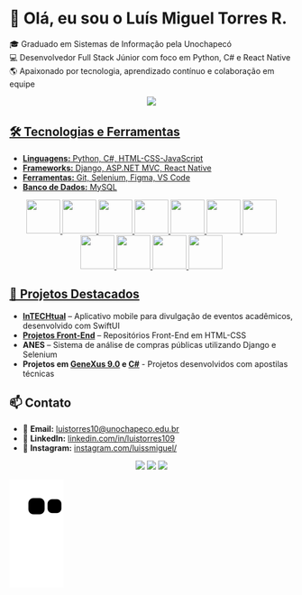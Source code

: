 # 👋 Olá, eu sou o Luís Miguel Torres R.

🎓 Graduado em Sistemas de Informação pela Unochapecó  
💻 Desenvolvedor Full Stack Júnior com foco em Python, C# e React Native  
🌎 Apaixonado por tecnologia, aprendizado contínuo e colaboração em equipe

<div align="center">
  <a href="https://github.com/luistorres109">
  <img loading="lazy" height="180em" src="https://github-readme-stats.vercel.app/api/top-langs/?username=luistorres109&layout=compact&langs_count=7&theme=dracula"/>
</div>

## 🛠️ Tecnologias e Ferramentas

- **Linguagens:** Python, C#, HTML-CSS-JavaScript
- **Frameworks:** Django, ASP.NET MVC, React Native
- **Ferramentas:** Git, Selenium, Figma, VS Code
- **Banco de Dados:** MySQL

<div align="center">
  <img src="https://cdn.jsdelivr.net/gh/devicons/devicon@latest/icons/python/python-original.svg" width="60px" height="60px"/>
  <img src="https://cdn.jsdelivr.net/gh/devicons/devicon@latest/icons/selenium/selenium-original.svg" width="60px" height="60px"/>
  <img src="https://cdn.jsdelivr.net/gh/devicons/devicon@latest/icons/csharp/csharp-original.svg" width="60px" height="60px"/>
  <img src="https://cdn.jsdelivr.net/gh/devicons/devicon@latest/icons/mysql/mysql-original-wordmark.svg" width="60px" height="60px"/>
  <img src="https://cdn.jsdelivr.net/gh/devicons/devicon@latest/icons/vscode/vscode-original.svg" width="60px" height="60px"/>
  <img src="https://cdn.jsdelivr.net/gh/devicons/devicon@latest/icons/django/django-plain-wordmark.svg" width="60px" height="60px"/>
  <img src="https://cdn.jsdelivr.net/gh/devicons/devicon@latest/icons/javascript/javascript-original.svg" width="60px" height="60px"/>
  <img src="https://cdn.jsdelivr.net/gh/devicons/devicon@latest/icons/typescript/typescript-original.svg" width="60px" height="60px"/>
  <img src="https://cdn.jsdelivr.net/gh/devicons/devicon@latest/icons/html5/html5-original.svg" width="60px" height="60px"/>
  <img src="https://cdn.jsdelivr.net/gh/devicons/devicon@latest/icons/css3/css3-original.svg" width="60px" height="60px"/>
  <img src="https://cdn.jsdelivr.net/gh/devicons/devicon@latest/icons/react/react-original.svg" width="60px" height="60px" />
</div>

## 🚀 Projetos Destacados

- **[InTECHtual](https://github.com/luistorres109/inTECHtual)** – Aplicativo mobile para divulgação de eventos acadêmicos, desenvolvido com SwiftUI
- **[Projetos Front-End](https://github.com/luistorres109/repositorios_frontend)** – Repositórios Front-End em HTML-CSS
- **ANES** – Sistema de análise de compras públicas utilizando Django e Selenium
- **Projetos em [GeneXus 9.0](https://github.com/luistorres109/genexus_apostila) e [C#](https://github.com/luistorres109/csharp_apostila)** - Projetos desenvolvidos com apostilas técnicas

## 📫 Contato

- 📧 **Email:** luistorres10@unochapeco.edu.br
- 💼 **LinkedIn:** [linkedin.com/in/luistorres109](https://www.linkedin.com/in/luistorres109)
- 📸 **Instagram:** [instagram.com/luissmiguel/](https://www.instagram.com/luissmiguel/)

<div align="center">
  <a href="https://www.instagram.com/luissmiguel/" target="_blank"><img loading="lazy" src="https://img.shields.io/badge/-Instagram-%23E4405F?style=for-the-badge&logo=instagram&logoColor=white" target="_blank"></a>
  <a href="https://www.linkedin.com/in/luis-miguel-torres-programador/" target="_blank"><img loading="lazy" src="https://img.shields.io/badge/-LinkedIn-%230077B5?style=for-the-badge&logo=linkedin&logoColor=white" target="_blank"></a>   
  <a href = "mailto:luistorres10@unochapeco.edu.br"><img loading="lazy" src="https://img.shields.io/badge/Gmail-D14836?style=for-the-badge&logo=gmail&logoColor=white" target="_blank"></a>
</div>

![Snake animation](https://github.com/luistorres109/luistorres109/blob/output/github-contribution-grid-snake.svg)
